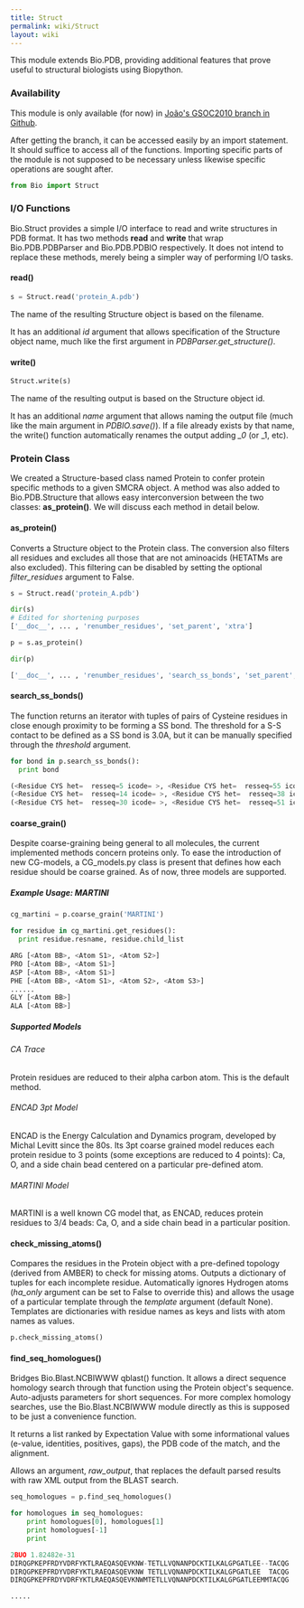 ```yaml
---
title: Struct
permalink: wiki/Struct
layout: wiki
---
```


This module extends Bio.PDB, providing additional features that prove
useful to structural biologists using Biopython.

### Availability

This module is only available (for now) in [João's GSOC2010 branch in
Github](http://github.com/JoaoRodrigues/biopython/tree/GSOC2010).

After getting the branch, it can be accessed easily by an import
statement. It should suffice to access all of the functions. Importing
specific parts of the module is not supposed to be necessary unless
likewise specific operations are sought after.

``` python
from Bio import Struct
```

### I/O Functions

Bio.Struct provides a simple I/O interface to read and write structures
in PDB format. It has two methods **read** and **write** that wrap
Bio.PDB.PDBParser and Bio.PDB.PDBIO respectively. It does not intend to
replace these methods, merely being a simpler way of performing I/O
tasks.

#### read()

``` python
s = Struct.read('protein_A.pdb')
```

The name of the resulting Structure object is based on the filename.

It has an additional *id* argument that allows specification of the
Structure object name, much like the first argument in
*PDBParser.get\_structure()*.

#### write()

``` python
Struct.write(s)
```

The name of the resulting output is based on the Structure object id.

It has an additional *name* argument that allows naming the output file
(much like the main argument in *PDBIO.save()*). If a file already
exists by that name, the write() function automatically renames the
output adding *\_0* (or \_1, etc).

### Protein Class

We created a Structure-based class named Protein to confer protein
specific methods to a given SMCRA object. A method was also added to
Bio.PDB.Structure that allows easy interconversion between the two
classes: **as\_protein()**. We will discuss each method in detail below.

#### as\_protein()

Converts a Structure object to the Protein class. The conversion also
filters all residues and excludes all those that are not aminoacids
(HETATMs are also excluded). This filtering can be disabled by setting
the optional *filter\_residues* argument to False.

``` python
s = Struct.read('protein_A.pdb')

dir(s)
# Edited for shortening purposes
['__doc__', ... , 'renumber_residues', 'set_parent', 'xtra']

p = s.as_protein()

dir(p)

['__doc__', ... , 'renumber_residues', 'search_ss_bonds', 'set_parent', 'xtra']
```

#### search\_ss\_bonds()

The function returns an iterator with tuples of pairs of Cysteine
residues in close enough proximity to be forming a SS bond. The
threshold for a S-S contact to be defined as a SS bond is 3.0A, but it
can be manually specified through the *threshold* argument.

``` python
for bond in p.search_ss_bonds():
  print bond

(<Residue CYS het=  resseq=5 icode= >, <Residue CYS het=  resseq=55 icode= >)
(<Residue CYS het=  resseq=14 icode= >, <Residue CYS het=  resseq=38 icode= >)
(<Residue CYS het=  resseq=30 icode= >, <Residue CYS het=  resseq=51 icode= >)
```

#### coarse\_grain()

Despite coarse-graining being general to all molecules, the current
implemented methods concern proteins only. To ease the introduction of
new CG-models, a CG\_models.py class is present that defines how each
residue should be coarse grained. As of now, three models are supported.

##### Example Usage: MARTINI

``` python
cg_martini = p.coarse_grain('MARTINI')

for residue in cg_martini.get_residues():
  print residue.resname, residue.child_list

ARG [<Atom BB>, <Atom S1>, <Atom S2>]
PRO [<Atom BB>, <Atom S1>]
ASP [<Atom BB>, <Atom S1>]
PHE [<Atom BB>, <Atom S1>, <Atom S2>, <Atom S3>]
......
GLY [<Atom BB>]
ALA [<Atom BB>]
```

##### Supported Models

###### CA Trace

Protein residues are reduced to their alpha carbon atom. This is the
default method.

###### ENCAD 3pt Model

ENCAD is the Energy Calculation and Dynamics program, developed by
Michal Levitt since the 80s. Its 3pt coarse grained model reduces each
protein residue to 3 points (some exceptions are reduced to 4 points):
Ca, O, and a side chain bead centered on a particular pre-defined atom.

###### MARTINI Model

MARTINI is a well known CG model that, as ENCAD, reduces protein
residues to 3/4 beads: Ca, O, and a side chain bead in a particular
position.

#### check\_missing\_atoms()

Compares the residues in the Protein object with a pre-defined topology
(derived from AMBER) to check for missing atoms. Outputs a dictionary of
tuples for each incomplete residue. Automatically ignores Hydrogen atoms
(*ha\_only* argument can be set to False to override this) and allows
the usage of a particular template through the *template* argument
(default None). Templates are dictionaries with residue names as keys
and lists with atom names as values.

``` python
p.check_missing_atoms()
```

#### find\_seq\_homologues()

Bridges Bio.Blast.NCBIWWW qblast() function. It allows a direct sequence
homology search through that function using the Protein object's
sequence. Auto-adjusts parameters for short sequences. For more complex
homology searches, use the Bio.Blast.NCBIWWW module directly as this is
supposed to be just a convenience function.

It returns a list ranked by Expectation Value with some informational
values (e-value, identities, positives, gaps), the PDB code of the
match, and the alignment.

Allows an argument, *raw\_output*, that replaces the default parsed
results with raw XML output from the BLAST search.

``` python
seq_homologues = p.find_seq_homologues()

for homologues in seq_homologues:
    print homologues[0], homologues[1]
    print homologues[-1]
    print

2BUO 1.82482e-31
DIRQGPKEPFRDYVDRFYKTLRAEQASQEVKNW-TETLLVQNANPDCKTILKALGPGATLEE--TACQG
DIRQGPKEPFRDYVDRFYKTLRAEQASQEVKNW TETLLVQNANPDCKTILKALGPGATLEE  TACQG
DIRQGPKEPFRDYVDRFYKTLRAEQASQEVKNWMTETLLVQNANPDCKTILKALGPGATLEEMMTACQG

.....
```
